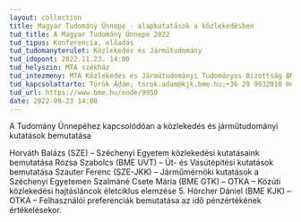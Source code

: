 ```yaml
---
layout: collection
title: Magyar Tudomány Ünnepe - alapkutatások a közlekedésben
tud_title: A Magyar Tudomány Ünnepe 2022
tud_tipus: Konferencia, előadás
tud_tudomanyterulet: Közlekedés és Járműtudomány
tud_idopont: 2022.11.23. 14:00
tud_helyszin: MTA székház
tud_intezmeny: MTA Közlekedés és Járműtudományi Tudományos Bizottság BME Közlekedésmérnöki és Járműmérnöki Kar BME Építőmérnöki Kar Széchenyi István Egyetem Győr
tud_kapcsolattarto: Török Ádám; torok.adam@kjk.bme.hu;+36 20 9932010 Horváth Balázs; hbalazs@sze.hu
tud_url: https://www.bme.hu/node/9950
date: 2022-09-23 14:00
---
```

A Tudomány Ünnepéhez kapcsolódóan a közlekedés és járműtudományi kutatások bemutatása

Horváth Balázs (SZE) – Széchenyi Egyetem közlekedési kutatásaink bemutatása
Rózsa Szabolcs (BME UVT) – Út- és Vasútépítési kutatások bemutatása
Szauter Ferenc (SZE-JKK) – Járműmérnöki kutatások a Széchenyi Egyetemen
Szalmáné Csete Mária (BME GTK) – OTKA – Közúti közlekedési hajtásláncok életciklus elemzése
5. Hörcher Dániel (BME KJK) – OTKA – Felhasználói preferenciák bemutatása az idő pénzértékének értékelésekor.